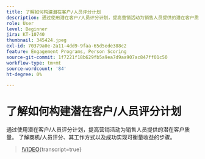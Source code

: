 ```yaml
---
title: 了解如何构建潜在客户/人员评分计划
description: 通过使用潜在客户/人员评分计划，提高营销活动为销售人员提供的潜在客户质量。 了解商机/人员评分、其工作方式以及成功实现可衡量收益的步骤。
role: User
level: Beginner
jira: KT-10740
thumbnail: 345424.jpeg
exl-id: 70379a0e-2a11-4dd9-9faa-65d5ede388c2
feature: Engagement Programs, Person Scoring
source-git-commit: 1f7221f18b629fb5a9ea7d9aa907ac847ff01c50
workflow-type: tm+mt
source-wordcount: '84'
ht-degree: 0%

---
```


# 了解如何构建潜在客户/人员评分计划

通过使用潜在客户/人员评分计划，提高营销活动为销售人员提供的潜在客户质量。 了解商机/人员评分、其工作方式以及成功实现可衡量收益的步骤。

>[!VIDEO](https://video.tv.adobe.com/v/345424/?quality=12&learn=on){transcript=true}

